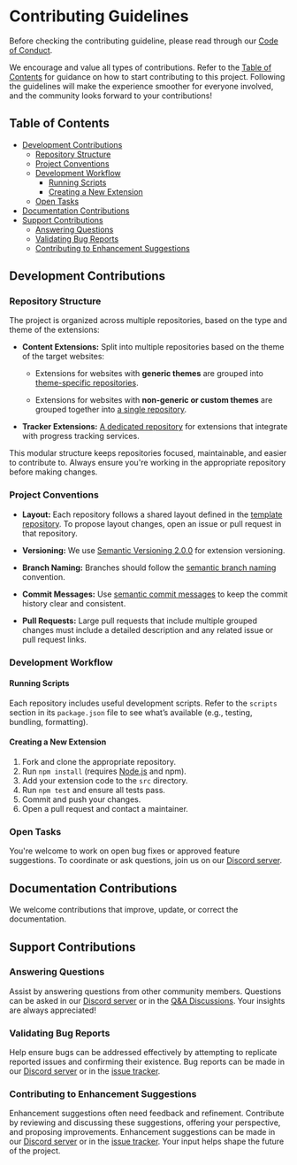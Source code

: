 # Contributing Guidelines <!-- omit in toc -->

Before checking the contributing guideline, please read through our [Code of Conduct][code-of-conduct].

We encourage and value all types of contributions. Refer to the [Table of Contents](#table-of-contents) for guidance on how to start contributing to this project. Following the guidelines will make the experience smoother for everyone involved, and the community looks forward to your contributions!

## Table of Contents <!-- omit in toc -->

- [Development Contributions](#development-contributions)
    - [Repository Structure](#repository-structure)
    - [Project Conventions](#project-conventions)
    - [Development Workflow](#development-workflow)
        - [Running Scripts](#running-scripts)
        - [Creating a New Extension](#creating-a-new-extension)
    - [Open Tasks](#open-tasks)
- [Documentation Contributions](#documentation-contributions)
- [Support Contributions](#support-contributions)
    - [Answering Questions](#answering-questions)
    - [Validating Bug Reports](#validating-bug-reports)
    - [Contributing to Enhancement Suggestions](#contributing-to-enhancement-suggestions)

## Development Contributions

### Repository Structure

The project is organized across multiple repositories, based on the type and theme of the extensions:

- **Content Extensions:** Split into multiple repositories based on the theme of the target websites:

    - Extensions for websites with **generic themes** are grouped into [theme-specific repositories][generic-theme-repositories].

    - Extensions for websites with **non-generic or custom themes** are grouped together into [a single repository][general-extensions-repository].

- **Tracker Extensions:** [A dedicated repository][tracker-extensions-repository] for extensions that integrate with progress tracking services.

This modular structure keeps repositories focused, maintainable, and easier to contribute to. Always ensure you're working in the appropriate repository before making changes.

### Project Conventions

- **Layout:** Each repository follows a shared layout defined in the [template repository][template-repository]. To propose layout changes, open an issue or pull request in that repository.

- **Versioning:** We use [Semantic Versioning 2.0.0][semver-2.0.0] for extension versioning.

- **Branch Naming:** Branches should follow the [semantic branch naming][semantic-branch-names] convention.

- **Commit Messages:** Use [semantic commit messages][semantic-commit-messages] to keep the commit history clear and consistent.

- **Pull Requests:** Large pull requests that include multiple grouped changes must include a detailed description and any related issue or pull request links.

### Development Workflow

#### Running Scripts

Each repository includes useful development scripts. Refer to the `scripts` section in its `package.json` file to see what’s available (e.g., testing, bundling, formatting).

#### Creating a New Extension

1. Fork and clone the appropriate repository.
2. Run `npm install` (requires [Node.js][node.js] and npm).
3. Add your extension code to the `src` directory.
4. Run `npm test` and ensure all tests pass.
5. Commit and push your changes.
6. Open a pull request and contact a maintainer.

### Open Tasks

You're welcome to work on open bug fixes or approved feature suggestions. To coordinate or ask questions, join us on our [Discord server][discord-server].

## Documentation Contributions

We welcome contributions that improve, update, or correct the documentation.

## Support Contributions

### Answering Questions

Assist by answering questions from other community members. Questions can be asked in our [Discord server][discord-server] or in the [Q&A Discussions][q-a-discussions]. Your insights are always appreciated!

### Validating Bug Reports

Help ensure bugs can be addressed effectively by attempting to replicate reported issues and confirming their existence. Bug reports can be made in our [Discord server][discord-server] or in the [issue tracker][issue-tracker-bugs].

### Contributing to Enhancement Suggestions

Enhancement suggestions often need feedback and refinement. Contribute by reviewing and discussing these suggestions, offering your perspective, and proposing improvements. Enhancement suggestions can be made in our [Discord server][discord-server] or in the [issue tracker][issue-tracker-enhancements]. Your input helps shape the future of the project.

[code-of-conduct]: https://github.com/inkdex/extensions?tab=coc-ov-file#readme
[tracker-extensions-repository]: https://github.com/inkdex/tracker-extensions
[generic-theme-repositories]: https://github.com/orgs/inkdex/repositories?q=topic%3Ageneric
[general-extensions-repository]: https://github.com/inkdex/general-extensions
[template-repository]: https://github.com/inkdex/template-extensions
[semver-2.0.0]: https://semver.org/spec/v2.0.0.html
[semantic-branch-names]: https://gist.github.com/seunggabi/87f8c722d35cd07deb3f649d45a31082
[semantic-commit-messages]: https://gist.github.com/joshbuchea/6f47e86d2510bce28f8e7f42ae84c716
[node.js]: https://nodejs.org
[discord-server]: https://discord.gg/inkdex
[q-a-discussions]: https://github.com/inkdex/extensions/discussions/categories/q-a
[issue-tracker-bugs]: https://github.com/inkdex/extensions/issues?q=is%3Aissue+is%3Aopen+label%3Abug
[issue-tracker-enhancements]: https://github.com/inkdex/extensions/issues?q=label%3Aenhancement
